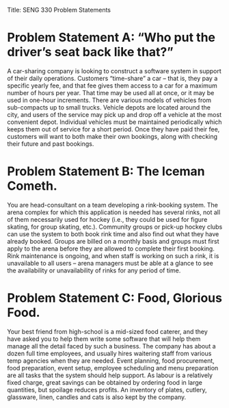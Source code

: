 Title: SENG 330 Problem Statements

# Problem Statement A: “Who put the driver’s seat back like that?”A car-sharing company is looking to construct a software system in support of their daily operations. Customers “time-share” a car – that is, they pay a specific yearly fee, and that fee gives them access to a car for a maximum number of hours per year. That time may be used all at once, or it may be used in one-hour increments. There are various models of vehicles from sub-compacts up to small trucks. Vehicle depots are located around the city, and users of the service may pick up and drop off a vehicle at the most convenient depot. Individual vehicles must be maintained periodically which keeps them out of service for a short period. Once they have paid their fee, customers will want to both make their own bookings, along with checking their future and past bookings.

# Problem Statement B: The Iceman Cometh.You are head-consultant on a team developing a rink-booking system. The arena complex for which this application is needed has several rinks, not all of them necessarily used for hockey (i.e., they could be used for figure skating, for group skating, etc.). Community groups or pick-up hockey clubs can use the system to both book rink time and also find out what they have already booked. Groups are billed on a monthly basis and groups must first apply to the arena before they are allowed to complete their first booking. Rink maintenance is ongoing, and when staff is working on such a rink, it is unavailable to all users – arena managers must be able at a glance to see the availability or unavailability of rinks for any period of time. 
# Problem Statement C: Food, Glorious Food.Your best friend from high-school is a mid-sized food caterer, and they have asked you to help them write some software that will help them manage all the detail faced by such a business. The company has about a dozen full time employees, and usually hires waitering staff from various temp agencies when they are needed. Event planning, food procurement, food preparation, event setup, employee scheduling and menu preparation are all tasks that the system should help support. As labour is a relatively fixed charge, great savings can be obtained by ordering food in large quantities, but spoilage reduces profits. An inventory of plates, cutlery, glassware, linen, candles and cats is also kept by the company.